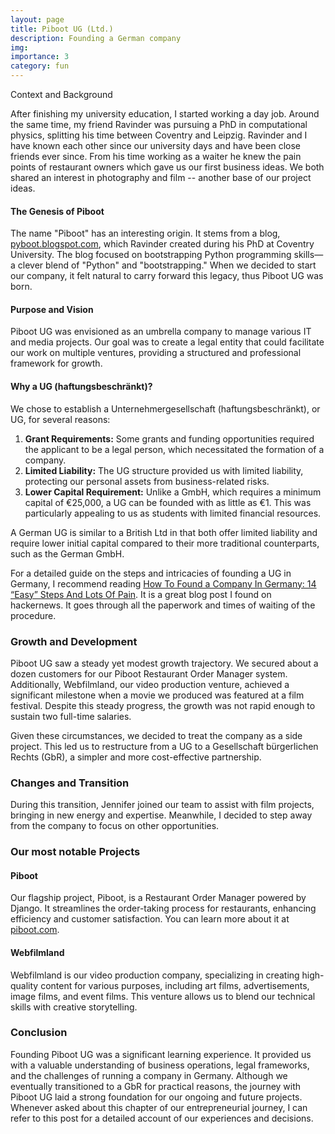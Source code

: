 ```yaml
---
layout: page
title: Piboot UG (Ltd.)
description: Founding a German company
img:
importance: 3
category: fun
---
```


Context and Background

After finishing my university education, I started working a day job. 
Around the same time, my friend Ravinder was pursuing a PhD in computational physics, 
splitting his time between Coventry and Leipzig. 
Ravinder and I have known each other since our university days and have been close friends ever since.
From his time working as a waiter he knew the pain points of restaurant owners which gave us our first business ideas. 
We both shared an interest in photography and film -- another base of our project ideas.

#### The Genesis of Piboot

The name "Piboot" has an interesting origin. It stems from a blog, [pyboot.blogspot.com](pyboot.blogspot.com), 
which Ravinder created during his PhD at Coventry University. 
The blog focused on bootstrapping Python programming skills—a clever blend of "Python" and "bootstrapping." 
When we decided to start our company, it felt natural to carry forward this legacy, thus Piboot UG was born.

#### Purpose and Vision

Piboot UG was envisioned as an umbrella company to manage various IT and media projects. 
Our goal was to create a legal entity that could facilitate our work on multiple ventures, 
providing a structured and professional framework for growth.

#### Why a UG (haftungsbeschränkt)?

We chose to establish a Unternehmergesellschaft (haftungsbeschränkt), or UG, for several reasons:

1. **Grant Requirements:** Some grants and funding opportunities required the applicant to be a legal person, which necessitated the formation of a company.
2. **Limited Liability:** The UG structure provided us with limited liability, protecting our personal assets from business-related risks.
3. **Lower Capital Requirement:** Unlike a GmbH, which requires a minimum capital of €25,000, a UG can be founded with as little as €1. This was particularly appealing to us as students with limited financial resources.

A German UG is similar to a British Ltd in that both offer limited liability and require lower initial capital 
compared to their more traditional counterparts, such as the German GmbH.

For a detailed guide on the steps and intricacies of founding a UG in Germany, I recommend reading 
[How To Found a Company In Germany: 14 “Easy” Steps And Lots Of Pain](https://eidel.io/how-to-found-a-company-in-germany-14-easy-steps-and-lots-of-pain/).
It is a great blog post I found on hackernews. It goes through all the paperwork and times of waiting of the procedure.

### Growth and Development

Piboot UG saw a steady yet modest growth trajectory. 
We secured about a dozen customers for our Piboot Restaurant Order Manager system. 
Additionally, Webfilmland, our video production venture, achieved a significant milestone 
when a movie we produced was featured at a film festival. Despite this steady progress, 
the growth was not rapid enough to sustain two full-time salaries.

Given these circumstances, we decided to treat the company as a side project. 
This led us to restructure from a UG to a Gesellschaft bürgerlichen Rechts (GbR), 
a simpler and more cost-effective partnership.
### Changes and Transition

During this transition, Jennifer joined our team to assist with film projects, bringing in new energy and expertise. 
Meanwhile, I decided to step away from the company to focus on other opportunities.

### Our most notable Projects

#### Piboot

Our flagship project, Piboot, is a Restaurant Order Manager powered by Django. 
It streamlines the order-taking process for restaurants, enhancing efficiency and customer satisfaction. 
You can learn more about it at [piboot.com](https://piboot.com).

#### Webfilmland

Webfilmland is our video production company, specializing in creating high-quality content for various purposes, 
including art films, advertisements, image films, and event films. 
This venture allows us to blend our technical skills with creative storytelling.

### Conclusion

Founding Piboot UG was a significant learning experience. 
It provided us with a valuable understanding of business operations, 
legal frameworks, and the challenges of running a company in Germany. 
Although we eventually transitioned to a GbR for practical reasons, 
the journey with Piboot UG laid a strong foundation for our ongoing and future projects. 
Whenever asked about this chapter of our entrepreneurial journey, 
I can refer to this post for a detailed account of our experiences and decisions.
